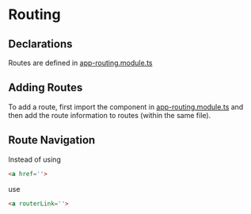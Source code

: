 # Routing

## Declarations
Routes are defined in [app-routing.module.ts](./src/app-routing.module.ts)

## Adding Routes
To add a route, first import the component in [app-routing.module.ts](./src/app-routing.module.ts) and then add the route information to routes (within the same file).

## Route Navigation
Instead of using 
```html
<a href=''>
```
use
```html
<a routerLink=''>
```